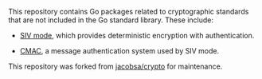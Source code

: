 This repository contains Go packages related to cryptographic standards that are
not included in the Go standard library. These include:

 *  [SIV mode][siv], which provides deterministic encryption with
    authentication.

 *  [CMAC][cmac], a message authentication system used by SIV mode.

[siv]: https://godoc.org/github.com/aperturerobotics/jacobsa-crypto/siv
[cmac]: https://godoc.org/github.com/aperturerobotics/jacobsa-crypto/cmac

This repository was forked from [jacobsa/crypto] for maintenance.

[jacobsa/crypto]: https://github.com/jacobsa/crypto
